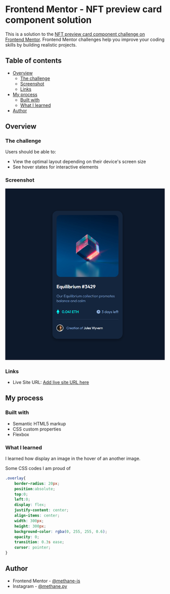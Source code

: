 # Frontend Mentor - NFT preview card component solution

This is a solution to the [NFT preview card component challenge on Frontend Mentor](https://www.frontendmentor.io/challenges/nft-preview-card-component-SbdUL_w0U). Frontend Mentor challenges help you improve your coding skills by building realistic projects. 

## Table of contents

- [Overview](#overview)
  - [The challenge](#the-challenge)
  - [Screenshot](#screenshot)
  - [Links](#links)
- [My process](#my-process)
  - [Built with](#built-with)
  - [What I learned](#what-i-learned)
- [Author](#author)

## Overview

### The challenge

Users should be able to:

- View the optimal layout depending on their device's screen size
- See hover states for interactive elements

### Screenshot

![](Screenshot.png)

### Links

- Live Site URL: [Add live site URL here](https://your-live-site-url.com)

## My process

### Built with

- Semantic HTML5 markup
- CSS custom properties
- Flexbox

### What I learned

I learned how display an image in the hover of an another image.

Some CSS codes I am proud of

```css
.overlay{
    border-radius: 20px;
    position:absolute;
    top:0;
    left:0;
    display: flex;
    justify-content: center;
    align-items: center;
    width: 300px;
    height: 300px;
    background-color: rgba(0, 255, 255, 0.6);
    opacity: 0;
    transition: 0.3s ease;
    cursor: pointer;
}
```

## Author

- Frontend Mentor - [@methane-js](https://www.frontendmentor.io/profile/methane-js)
- Instagram - [@methane.py](https://www.instagram.com/methane.py/)

